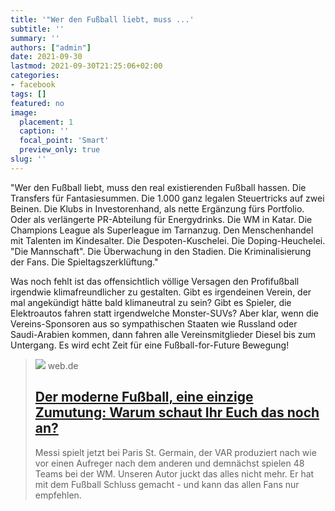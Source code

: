 ```yaml
---
title: '"Wer den Fußball liebt, muss ...'
subtitle: ''
summary: ''
authors: ["admin"]
date: 2021-09-30
lastmod: 2021-09-30T21:25:06+02:00
categories:
- facebook
tags: []
featured: no
image:
  placement: 1
  caption: ''
  focal_point: 'Smart'
  preview_only: true
slug: ''
---
```

"Wer den Fußball liebt, muss den real existierenden Fußball hassen. Die Transfers für Fantasiesummen. Die 1.000 ganz legalen Steuertricks auf zwei Beinen. Die Klubs in Investorenhand, als nette Ergänzung fürs Portfolio. Oder als verlängerte PR-Abteilung für Energydrinks. Die WM in Katar. Die Champions League als Superleague im Tarnanzug. Den Menschenhandel mit Talenten im Kindesalter. Die Despoten-Kuschelei. Die Doping-Heuchelei. "Die Mannschaft". Die Überwachung in den Stadien. Die Kriminalisierung der Fans. Die Spieltagszerklüftung."

Was noch fehlt ist das offensichtlich völlige Versagen den Profifußball irgendwie klimafreundlicher zu gestalten. Gibt es irgendeinen Verein, der mal angekündigt hätte bald klimaneutral zu sein? Gibt es Spieler, die Elektroautos fahren statt irgendwelche Monster-SUVs? Aber klar, wenn die Vereins-Sponsoren aus so sympathischen Staaten wie Russland oder Saudi-Arabien kommen, dann fahren alle Vereinsmitglieder Diesel bis zum Untergang. Es wird echt Zeit für eine Fußball-for-Future Bewegung!
> [![](https://i0.web.de/image/310/38343310,pd=1,f=responsive-author-w60.jpg)](https://web.de/magazine/sport/fussball/moderner-fussball-einzige-zumutung-warum-ueberhaput-noch-anschauen-36202782)
> web.de
> ## [Der moderne Fußball, eine einzige Zumutung: Warum schaut Ihr Euch das noch an?](https://web.de/magazine/sport/fussball/moderner-fussball-einzige-zumutung-warum-ueberhaput-noch-anschauen-36202782)
>
>Messi spielt jetzt bei Paris St. Germain, der VAR produziert nach wie vor einen Aufreger nach dem anderen und demnächst spielen 48 Teams bei der WM. Unseren Autor juckt das alles nicht mehr. Er hat mit dem Fußball Schluss gemacht - und kann das allen Fans nur empfehlen. 

